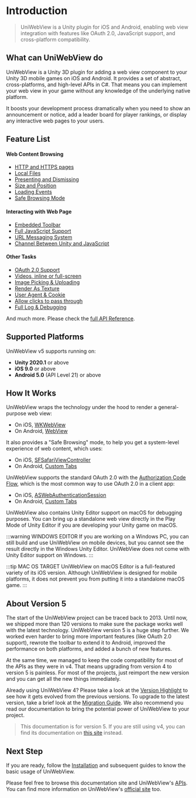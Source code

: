 # Introduction

> UniWebView is a Unity plugin for iOS and Android, enabling web view integration with features like OAuth 2.0, JavaScript support, and cross-platform compatibility.

## What can UniWebView do

UniWebView is a Unity 3D plugin for adding a web view component to your Unity 3D mobile games on iOS and Android. It provides a set of abstract, cross-platforms, and high-level APIs in C#. That means you can implement your web view in your game without any knowledge of the underlying native platform.

It boosts your development process dramatically when you need to show an announcement or notice, add a leader board for player rankings, or display any interactive web pages to your users.

## Feature List

#### Web Content Browsing

- [HTTP and HTTPS pages](/api/#load)
- [Local Files](loading-local-files.md)
- [Presenting and Dismissing](transition.md)
- [Size and Position](position-and-size.md)
- [Loading Events](/api/#events-summary)
- [Safe Browsing Mode](safe-browsing.md)

#### Interacting with Web Page

- [Embedded Toolbar](embedded-toolbar.md)
- [Full JavaScript Support](using-javascript.md)
- [URL Messaging System](messaging-system.md)
- [Channel Between Unity and JavaScript](channel-message.md)

#### Other Tasks

- [OAuth 2.0 Support](oauth2.md)
- [Videos, inline or full-screen](playing-videos.md)
- [Image Picking & Uploading](uploading.md)
- [Render As Texture](render-as-texture.md)
- [User Agent & Cookie](/api/#setuseragent)
- [Allow clicks to pass through](transparency-through.md)
- [Full Log & Debugging](debugging.md)

And much more. Please check the [full API Reference](/api).

## Supported Platforms

UniWebView v5 supports running on:

- **Unity 2020.1** or above
- **iOS 9.0** or above
- **Android 5.0** (API Level 21) or above

## How It Works

UniWebView wraps the technology under the hood to render a general-purpose web view:

- On iOS, [WKWebView](https://developer.apple.com/reference/webkit/wkwebview)
- On Android, [WebView](https://developer.android.com/reference/android/webkit/WebView.html)

It also provides a "Safe Browsing" mode, to help you get a system-level experience of web content, which uses:

- On iOS, [SFSafariViewController](https://developer.apple.com/documentation/safariservices/sfsafariviewcontroller)
- On Android, [Custom Tabs](https://developers.google.com/web/android/custom-tabs)

UniWebView supports the standard OAuth 2.0 with the [Authorization Code Flow](https://auth0.com/docs/get-started/authentication-and-authorization-flow/authorization-code-flow), which is the most common way to use OAuth 2.0 in a client app:

- On iOS, [ASWebAuthenticationSession](https://developer.apple.com/documentation/authenticationservices/aswebauthenticationsession)
- On Android, [Custom Tabs](https://developers.google.com/web/android/custom-tabs)

UniWebView also contains Unity Editor support on macOS for debugging purposes. You can bring up a standalone web view directly in the Play Mode of Unity Editor if you are developing your Unity game on macOS.

:::warning WINDOWS EDITOR
If you are working on a Windows PC, you can still build and use UniWebView on mobile devices, but you cannot see the result directly in the Windows Unity Editor. UniWebView does not come with Unity Editor support on Windows.
:::

:::tip MAC OS TARGET
UniWebView on macOS Editor is a full-featured variety of its iOS version. Although UniWebView is designed for mobile platforms, it does not prevent you from putting it into a standalone macOS game.
:::

## About Version 5

The start of the UniWebView project can be traced back to 2013. Until now, we shipped more than 120 versions to make sure the package works well with the latest technology. UniWebView version 5 is a huge step further. We worked even harder to bring more important features (like OAuth 2.0 support), rewrote the toolbar to extend it to Android, improved the performance on both platforms, and added a bunch of new features.

At the same time, we managed to keep the code compatibility for most of the APIs as they were in v4. That means upgrading from version 4 to version 5 is painless. For most of the projects, just reimport the new version and you can get all the new things immediately.

Already using UniWebView 4? Please take a look at the [Version Highlight](./version-highlight.md) to see how it gets evolved from the previous versions. To upgrade to the latest version, take a brief look at the [Migration Guide](./migration-guide-v4-to-v5.md). We also recommend you read our documentation to bring the potential power of UniWebView to your project.

> This documentation is for version 5. If you are still using v4, you can find its documentation on [this site](https://docs-v4.uniwebview.com) instead.

## Next Step

If you are ready, follow the [Installation](./installation.md) and subsequent guides to know the basic usage of UniWebView.

Please feel free to browse this documentation site and UniWebView's [APIs](/api). You can find more information on UniWebView's [official site](https://uniwebview.com) too.
